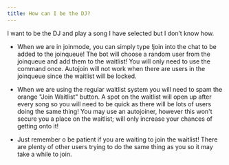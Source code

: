 ```yaml
---
title: How can I be the DJ?
---
```

I want to be the DJ and play a song I have selected but I don’t know how.


* When we are in joinmode, you can simply type !join into the chat to be added to the joinqueue! The bot will choose a random user from the joinqueue and add them to the waitlist! You will only need to use the command once. Autojoin will not work when there are users in the joinqueue since the waitlist will be locked.
 

* When we are using the regular waitlist system you will need to spam the orange "Join Waitlist" button. A spot on the waitlist will open up after every song so you will need to be quick as there will be lots of users doing the same thing! You may use an autojoiner, however this won't secure you a place on the waitlist; will only increase your chances of getting onto it!
 

* Just remember o be patient if you are waiting to join the waitlist! There are plenty of other users trying to do the same thing as you so it may take a while to join.
